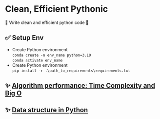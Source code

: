 # Clean, Efficient Pythonic 

🚀 Write clean and efficient python code 🚀


## ✅ Setup Env
- Create Python environment\
`conda create -n env_name python=3.10`\
`conda activate env_name`
- Create Python environment\
`pip install -r .\path_to_requirements\requirements.txt`

## ✨ [Algorithm performance: Time Complexity and Big O](https://github.com/tanquangduong/master-time-complexity-big-o)

## ✨ [Data structure in Python](https://github.com/tanquangduong/master-data-structure-python.git)
